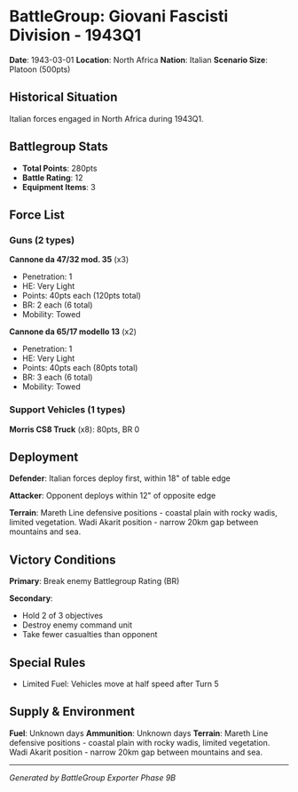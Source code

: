 # BattleGroup: Giovani Fascisti Division - 1943Q1

**Date**: 1943-03-01
**Location**: North Africa
**Nation**: Italian
**Scenario Size**: Platoon (500pts)

## Historical Situation

Italian forces engaged in North Africa during 1943Q1.

## Battlegroup Stats

- **Total Points**: 280pts
- **Battle Rating**: 12
- **Equipment Items**: 3

## Force List

### Guns (2 types)

**Cannone da 47/32 mod. 35** (x3)
- Penetration: 1
- HE: Very Light
- Points: 40pts each (120pts total)
- BR: 2 each (6 total)
- Mobility: Towed

**Cannone da 65/17 modello 13** (x2)
- Penetration: 1
- HE: Very Light
- Points: 40pts each (80pts total)
- BR: 3 each (6 total)
- Mobility: Towed

### Support Vehicles (1 types)

**Morris CS8 Truck** (x8): 80pts, BR 0

## Deployment

**Defender**: Italian forces deploy first, within 18" of table edge

**Attacker**: Opponent deploys within 12" of opposite edge

**Terrain**: Mareth Line defensive positions - coastal plain with rocky wadis, limited vegetation. Wadi Akarit position - narrow 20km gap between mountains and sea.

## Victory Conditions

**Primary**: Break enemy Battlegroup Rating (BR)

**Secondary**:
- Hold 2 of 3 objectives
- Destroy enemy command unit
- Take fewer casualties than opponent

## Special Rules

- Limited Fuel: Vehicles move at half speed after Turn 5

## Supply & Environment

**Fuel**: Unknown days
**Ammunition**: Unknown days
**Terrain**: Mareth Line defensive positions - coastal plain with rocky wadis, limited vegetation. Wadi Akarit position - narrow 20km gap between mountains and sea.

---

*Generated by BattleGroup Exporter Phase 9B*
